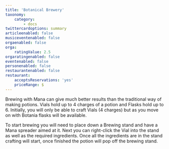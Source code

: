 ```yaml
---
title: 'Botanical Brewery'
taxonomy:
    category:
        - docs
twittercardoptions: summary
articleenabled: false
musiceventenabled: false
orgaenabled: false
orga:
    ratingValue: 2.5
orgaratingenabled: false
eventenabled: false
personenabled: false
restaurantenabled: false
restaurant:
    acceptsReservations: 'yes'
    priceRange: $
---
```


Brewing with Mana can give much better results than the traditional way of making potions. Vials hold up to 4 charges of a potion and Flasks hold up to 6. Initially, you will only be able to craft Vials (4 charges) but as you move on with Botania flasks will be available. 

To start brewing you will need to place down a Brewing stand and have a Mana spreader aimed at it. Next you can right-click the Vial into the stand as well as the required ingredients. Once all the ingredients are in the stand crafting will start, once finished the potion will pop off the brewing stand.

